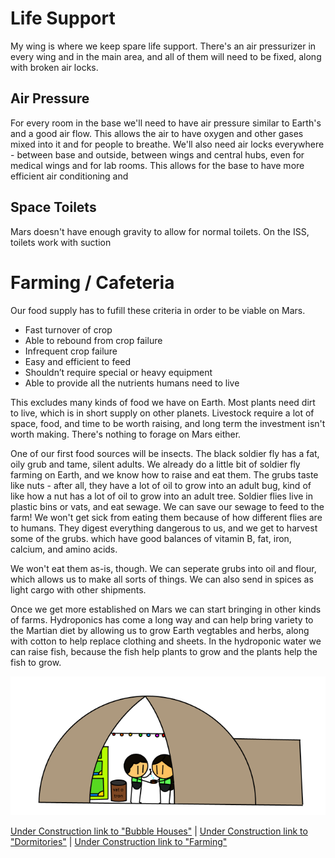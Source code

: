 # Life Support
My wing is where we keep spare life support. There's an air pressurizer in every wing and in the main area, and all of them will need to be fixed, along with broken air locks.

## Air Pressure
For every room in the base we'll need to have air pressure similar to Earth's and a good air flow. This allows the air to have oxygen and other gases mixed into it and for people to breathe. We'll also need air locks everywhere - between base and outside, between wings and central hubs, even for medical wings and for lab rooms. This allows for the base to have more efficient air conditioning and

## Space Toilets
Mars doesn't have enough gravity to allow for normal toilets. On the ISS, toilets work with suction

# Farming / Cafeteria

Our food supply has to fufill these criteria in order to be viable on Mars.
- Fast turnover of crop
- Able to rebound from crop failure
- Infrequent crop failure
- Easy and efficient to feed
- Shouldn’t require special or heavy equipment
- Able to provide all the nutrients humans need to live

This excludes many kinds of food we have on Earth. Most plants need dirt to live, which is in short supply on other planets. Livestock require a lot of space, food, and time to be worth raising, and long term the investment isn't worth making. There's nothing to forage on Mars either.

One of our first food sources will be insects. The black soldier fly has a fat, oily grub and tame, silent adults. We already do a little bit of soldier fly farming on Earth, and we know how to raise and eat them. The grubs taste like nuts - after all, they have a lot of oil to grow into an adult bug, kind of like how a nut has a lot of oil to grow into an adult tree.
Soldier flies live in plastic bins or vats, and eat sewage. We can save our sewage to feed to the farm! We won't get sick from eating them because of how different flies are to humans. They digest everything dangerous to us, and we get to harvest some of the grubs. which have good balances of vitamin B, fat, iron, calcium, and amino acids.

We won't eat them as-is, though. We can seperate grubs into oil and flour, which allows us to make all sorts of things. We can also send in spices as light cargo with other shipments.

Once we get more established on Mars we can start bringing in other kinds of farms. Hydroponics has come a long way and can help bring variety to the Martian diet by allowing us to grow Earth vegtables and herbs, along with cotton to help replace clothing and sheets. In the hydroponic water we can raise fish, because the fish help plants to grow and the plants help the fish to grow.


![Bubble House](biomechanicalengineer_bubblehouse.png)



[Under Construction link to "Bubble Houses"]() | [Under Construction link to "Dormitories"]() | [Under Construction link to "Farming"]()
